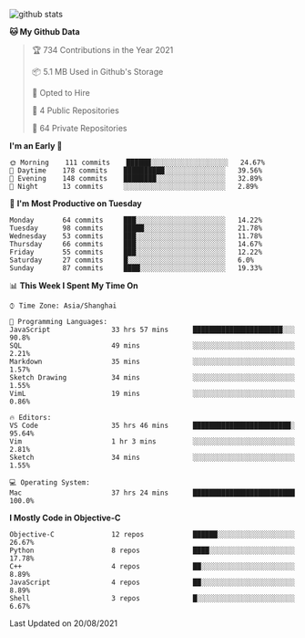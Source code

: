 
![github stats](https://github-readme-stats.vercel.app/api?username=ChesterYue&show_icons=true&count_private=true)

<!-- ![wakatime](https://github-readme-stats.vercel.app/api/wakatime?username=ChesterYue&layout=compact) -->

<!-- ![wakatime](https://github-readme-stats.vercel.app/api/top-langs/?username=ChesterYue&layout=compact) -->

<!--START_SECTION:waka-->
**🐱 My Github Data** 

> 🏆 734 Contributions in the Year 2021
 > 
> 📦 5.1 MB Used in Github's Storage 
 > 
> 💼 Opted to Hire
 > 
> 📜 4 Public Repositories 
 > 
> 🔑 64 Private Repositories  
 > 
**I'm an Early 🐤** 

```text
🌞 Morning    111 commits    ██████░░░░░░░░░░░░░░░░░░░   24.67% 
🌆 Daytime    178 commits    ██████████░░░░░░░░░░░░░░░   39.56% 
🌃 Evening    148 commits    ████████░░░░░░░░░░░░░░░░░   32.89% 
🌙 Night      13 commits     ░░░░░░░░░░░░░░░░░░░░░░░░░   2.89%

```
📅 **I'm Most Productive on Tuesday** 

```text
Monday       64 commits     ███░░░░░░░░░░░░░░░░░░░░░░   14.22% 
Tuesday      98 commits     █████░░░░░░░░░░░░░░░░░░░░   21.78% 
Wednesday    53 commits     ███░░░░░░░░░░░░░░░░░░░░░░   11.78% 
Thursday     66 commits     ███░░░░░░░░░░░░░░░░░░░░░░   14.67% 
Friday       55 commits     ███░░░░░░░░░░░░░░░░░░░░░░   12.22% 
Saturday     27 commits     █░░░░░░░░░░░░░░░░░░░░░░░░   6.0% 
Sunday       87 commits     ████░░░░░░░░░░░░░░░░░░░░░   19.33%

```


📊 **This Week I Spent My Time On** 

```text
⌚︎ Time Zone: Asia/Shanghai

💬 Programming Languages: 
JavaScript               33 hrs 57 mins      ██████████████████████░░░   90.8% 
SQL                      49 mins             ░░░░░░░░░░░░░░░░░░░░░░░░░   2.21% 
Markdown                 35 mins             ░░░░░░░░░░░░░░░░░░░░░░░░░   1.57% 
Sketch Drawing           34 mins             ░░░░░░░░░░░░░░░░░░░░░░░░░   1.55% 
VimL                     19 mins             ░░░░░░░░░░░░░░░░░░░░░░░░░   0.86%

🔥 Editors: 
VS Code                  35 hrs 46 mins      ████████████████████████░   95.64% 
Vim                      1 hr 3 mins         ░░░░░░░░░░░░░░░░░░░░░░░░░   2.81% 
Sketch                   34 mins             ░░░░░░░░░░░░░░░░░░░░░░░░░   1.55%

💻 Operating System: 
Mac                      37 hrs 24 mins      █████████████████████████   100.0%

```

**I Mostly Code in Objective-C** 

```text
Objective-C              12 repos            ██████░░░░░░░░░░░░░░░░░░░   26.67% 
Python                   8 repos             ████░░░░░░░░░░░░░░░░░░░░░   17.78% 
C++                      4 repos             ██░░░░░░░░░░░░░░░░░░░░░░░   8.89% 
JavaScript               4 repos             ██░░░░░░░░░░░░░░░░░░░░░░░   8.89% 
Shell                    3 repos             █░░░░░░░░░░░░░░░░░░░░░░░░   6.67%

```



 Last Updated on 20/08/2021
<!--END_SECTION:waka-->